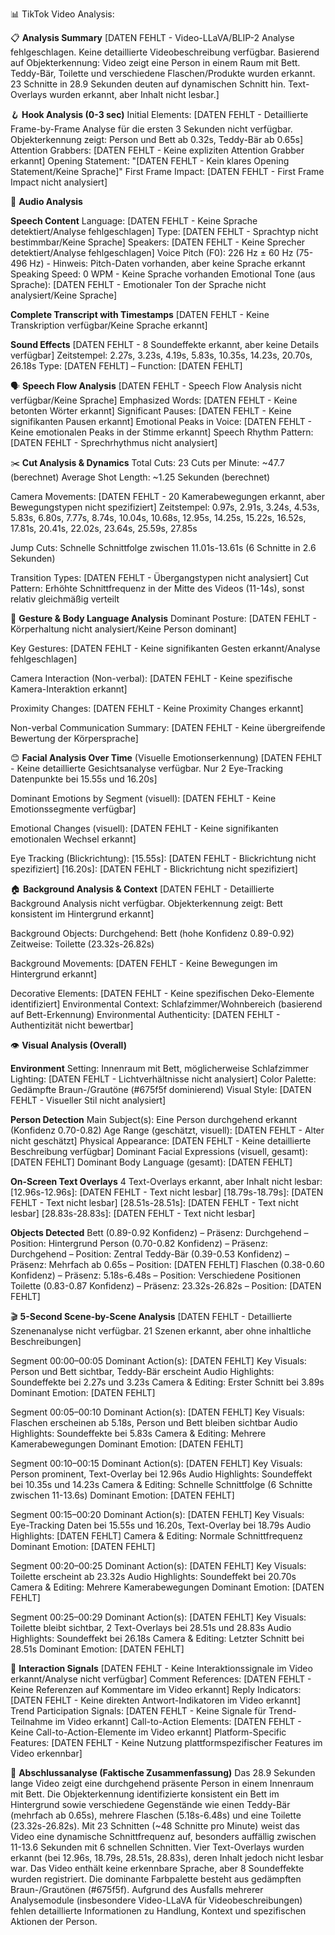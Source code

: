 📊 TikTok Video Analysis:

📋 **Analysis Summary**
[DATEN FEHLT - Video-LLaVA/BLIP-2 Analyse fehlgeschlagen. Keine detaillierte Videobeschreibung verfügbar. Basierend auf Objekterkennung: Video zeigt eine Person in einem Raum mit Bett. Teddy-Bär, Toilette und verschiedene Flaschen/Produkte wurden erkannt. 23 Schnitte in 28.9 Sekunden deuten auf dynamischen Schnitt hin. Text-Overlays wurden erkannt, aber Inhalt nicht lesbar.]

🪝 **Hook Analysis (0-3 sec)**
Initial Elements: [DATEN FEHLT - Detaillierte Frame-by-Frame Analyse für die ersten 3 Sekunden nicht verfügbar. Objekterkennung zeigt: Person und Bett ab 0.32s, Teddy-Bär ab 0.65s]
Attention Grabbers: [DATEN FEHLT - Keine expliziten Attention Grabber erkannt]
Opening Statement: "[DATEN FEHLT - Kein klares Opening Statement/Keine Sprache]"
First Frame Impact: [DATEN FEHLT - First Frame Impact nicht analysiert]

🎵 **Audio Analysis**

   **Speech Content**
   Language: [DATEN FEHLT - Keine Sprache detektiert/Analyse fehlgeschlagen]
   Type: [DATEN FEHLT - Sprachtyp nicht bestimmbar/Keine Sprache]
   Speakers: [DATEN FEHLT - Keine Sprecher detektiert/Analyse fehlgeschlagen]
   Voice Pitch (F0): 226 Hz ± 60 Hz (75-496 Hz) - Hinweis: Pitch-Daten vorhanden, aber keine Sprache erkannt
   Speaking Speed: 0 WPM - Keine Sprache vorhanden
   Emotional Tone (aus Sprache): [DATEN FEHLT - Emotionaler Ton der Sprache nicht analysiert/Keine Sprache]

   **Complete Transcript with Timestamps**
   [DATEN FEHLT - Keine Transkription verfügbar/Keine Sprache erkannt]

   **Sound Effects**
   [DATEN FEHLT - 8 Soundeffekte erkannt, aber keine Details verfügbar]
   Zeitstempel: 2.27s, 3.23s, 4.19s, 5.83s, 10.35s, 14.23s, 20.70s, 26.18s
   Type: [DATEN FEHLT] – Function: [DATEN FEHLT]

🗣️ **Speech Flow Analysis**
   [DATEN FEHLT - Speech Flow Analysis nicht verfügbar/Keine Sprache]
   Emphasized Words: [DATEN FEHLT - Keine betonten Wörter erkannt]
   Significant Pauses: [DATEN FEHLT - Keine signifikanten Pausen erkannt]
   Emotional Peaks in Voice: [DATEN FEHLT - Keine emotionalen Peaks in der Stimme erkannt]
   Speech Rhythm Pattern: [DATEN FEHLT - Sprechrhythmus nicht analysiert]

✂️ **Cut Analysis & Dynamics**
   Total Cuts: 23
   Cuts per Minute: ~47.7 (berechnet)
   Average Shot Length: ~1.25 Sekunden (berechnet)

   Camera Movements:
   [DATEN FEHLT - 20 Kamerabewegungen erkannt, aber Bewegungstypen nicht spezifiziert]
   Zeitstempel: 0.97s, 2.91s, 3.24s, 4.53s, 5.83s, 6.80s, 7.77s, 8.74s, 10.04s, 10.68s, 12.95s, 14.25s, 15.22s, 16.52s, 17.81s, 20.41s, 22.02s, 23.64s, 25.59s, 27.85s
   
   Jump Cuts:
   Schnelle Schnittfolge zwischen 11.01s-13.61s (6 Schnitte in 2.6 Sekunden)
   
   Transition Types: [DATEN FEHLT - Übergangstypen nicht analysiert]
   Cut Pattern: Erhöhte Schnittfrequenz in der Mitte des Videos (11-14s), sonst relativ gleichmäßig verteilt

👐 **Gesture & Body Language Analysis**
   Dominant Posture: [DATEN FEHLT - Körperhaltung nicht analysiert/Keine Person dominant]

   Key Gestures:
   [DATEN FEHLT - Keine signifikanten Gesten erkannt/Analyse fehlgeschlagen]
   
   Camera Interaction (Non-verbal):
   [DATEN FEHLT - Keine spezifische Kamera-Interaktion erkannt]
   
   Proximity Changes:
   [DATEN FEHLT - Keine Proximity Changes erkannt]
   
   Non-verbal Communication Summary: [DATEN FEHLT - Keine übergreifende Bewertung der Körpersprache]

😊 **Facial Analysis Over Time** (Visuelle Emotionserkennung)
   [DATEN FEHLT - Keine detaillierte Gesichtsanalyse verfügbar. Nur 2 Eye-Tracking Datenpunkte bei 15.55s und 16.20s]
   
   Dominant Emotions by Segment (visuell):
   [DATEN FEHLT - Keine Emotionssegmente verfügbar]
   
   Emotional Changes (visuell):
   [DATEN FEHLT - Keine signifikanten emotionalen Wechsel erkannt]
   
   Eye Tracking (Blickrichtung):
   [15.55s]: [DATEN FEHLT - Blickrichtung nicht spezifiziert]
   [16.20s]: [DATEN FEHLT - Blickrichtung nicht spezifiziert]

🏠 **Background Analysis & Context**
   [DATEN FEHLT - Detaillierte Background Analysis nicht verfügbar. Objekterkennung zeigt: Bett konsistent im Hintergrund erkannt]
   
   Background Objects:
   Durchgehend: Bett (hohe Konfidenz 0.89-0.92)
   Zeitweise: Toilette (23.32s-26.82s)
   
   Background Movements:
   [DATEN FEHLT - Keine Bewegungen im Hintergrund erkannt]
   
   Decorative Elements: [DATEN FEHLT - Keine spezifischen Deko-Elemente identifiziert]
   Environmental Context: Schlafzimmer/Wohnbereich (basierend auf Bett-Erkennung)
   Environmental Authenticity: [DATEN FEHLT - Authentizität nicht bewertbar]

👁️ **Visual Analysis (Overall)**

   **Environment**
   Setting: Innenraum mit Bett, möglicherweise Schlafzimmer
   Lighting: [DATEN FEHLT - Lichtverhältnisse nicht analysiert]
   Color Palette: Gedämpfte Braun-/Grautöne (#675f5f dominierend)
   Visual Style: [DATEN FEHLT - Visueller Stil nicht analysiert]

   **Person Detection**
   Main Subject(s): Eine Person durchgehend erkannt (Konfidenz 0.70-0.82)
   Age Range (geschätzt, visuell): [DATEN FEHLT - Alter nicht geschätzt]
   Physical Appearance: [DATEN FEHLT - Keine detaillierte Beschreibung verfügbar]
   Dominant Facial Expressions (visuell, gesamt): [DATEN FEHLT]
   Dominant Body Language (gesamt): [DATEN FEHLT]

   **On-Screen Text Overlays**
   4 Text-Overlays erkannt, aber Inhalt nicht lesbar:
   [12.96s-12.96s]: [DATEN FEHLT - Text nicht lesbar]
   [18.79s-18.79s]: [DATEN FEHLT - Text nicht lesbar]
   [28.51s-28.51s]: [DATEN FEHLT - Text nicht lesbar]
   [28.83s-28.83s]: [DATEN FEHLT - Text nicht lesbar]

   **Objects Detected**
   Bett (0.89-0.92 Konfidenz) – Präsenz: Durchgehend – Position: Hintergrund
   Person (0.70-0.82 Konfidenz) – Präsenz: Durchgehend – Position: Zentral
   Teddy-Bär (0.39-0.53 Konfidenz) – Präsenz: Mehrfach ab 0.65s – Position: [DATEN FEHLT]
   Flaschen (0.38-0.60 Konfidenz) – Präsenz: 5.18s-6.48s – Position: Verschiedene Positionen
   Toilette (0.83-0.87 Konfidenz) – Präsenz: 23.32s-26.82s – Position: [DATEN FEHLT]

🎬 **5-Second Scene-by-Scene Analysis**
   [DATEN FEHLT - Detaillierte Szenenanalyse nicht verfügbar. 21 Szenen erkannt, aber ohne inhaltliche Beschreibungen]

   Segment 00:00–00:05
   Dominant Action(s): [DATEN FEHLT]
   Key Visuals: Person und Bett sichtbar, Teddy-Bär erscheint
   Audio Highlights: Soundeffekte bei 2.27s und 3.23s
   Camera & Editing: Erster Schnitt bei 3.89s
   Dominant Emotion: [DATEN FEHLT]

   Segment 00:05–00:10
   Dominant Action(s): [DATEN FEHLT]
   Key Visuals: Flaschen erscheinen ab 5.18s, Person und Bett bleiben sichtbar
   Audio Highlights: Soundeffekte bei 5.83s
   Camera & Editing: Mehrere Kamerabewegungen
   Dominant Emotion: [DATEN FEHLT]

   Segment 00:10–00:15
   Dominant Action(s): [DATEN FEHLT]
   Key Visuals: Person prominent, Text-Overlay bei 12.96s
   Audio Highlights: Soundeffekt bei 10.35s und 14.23s
   Camera & Editing: Schnelle Schnittfolge (6 Schnitte zwischen 11-13.6s)
   Dominant Emotion: [DATEN FEHLT]

   Segment 00:15–00:20
   Dominant Action(s): [DATEN FEHLT]
   Key Visuals: Eye-Tracking Daten bei 15.55s und 16.20s, Text-Overlay bei 18.79s
   Audio Highlights: [DATEN FEHLT]
   Camera & Editing: Normale Schnittfrequenz
   Dominant Emotion: [DATEN FEHLT]

   Segment 00:20–00:25
   Dominant Action(s): [DATEN FEHLT]
   Key Visuals: Toilette erscheint ab 23.32s
   Audio Highlights: Soundeffekt bei 20.70s
   Camera & Editing: Mehrere Kamerabewegungen
   Dominant Emotion: [DATEN FEHLT]

   Segment 00:25–00:29
   Dominant Action(s): [DATEN FEHLT]
   Key Visuals: Toilette bleibt sichtbar, 2 Text-Overlays bei 28.51s und 28.83s
   Audio Highlights: Soundeffekt bei 26.18s
   Camera & Editing: Letzter Schnitt bei 28.51s
   Dominant Emotion: [DATEN FEHLT]

🔄 **Interaction Signals**
   [DATEN FEHLT - Keine Interaktionssignale im Video erkannt/Analyse nicht verfügbar]
   Comment References: [DATEN FEHLT - Keine Referenzen auf Kommentare im Video erkannt]
   Reply Indicators: [DATEN FEHLT - Keine direkten Antwort-Indikatoren im Video erkannt]
   Trend Participation Signals: [DATEN FEHLT - Keine Signale für Trend-Teilnahme im Video erkannt]
   Call-to-Action Elements: [DATEN FEHLT - Keine Call-to-Action-Elemente im Video erkannt]
   Platform-Specific Features: [DATEN FEHLT - Keine Nutzung plattformspezifischer Features im Video erkennbar]

📌 **Abschlussanalyse (Faktische Zusammenfassung)**
Das 28.9 Sekunden lange Video zeigt eine durchgehend präsente Person in einem Innenraum mit Bett. Die Objekterkennung identifizierte konsistent ein Bett im Hintergrund sowie verschiedene Gegenstände wie einen Teddy-Bär (mehrfach ab 0.65s), mehrere Flaschen (5.18s-6.48s) und eine Toilette (23.32s-26.82s). Mit 23 Schnitten (~48 Schnitte pro Minute) weist das Video eine dynamische Schnittfrequenz auf, besonders auffällig zwischen 11-13.6 Sekunden mit 6 schnellen Schnitten. Vier Text-Overlays wurden erkannt (bei 12.96s, 18.79s, 28.51s, 28.83s), deren Inhalt jedoch nicht lesbar war. Das Video enthält keine erkennbare Sprache, aber 8 Soundeffekte wurden registriert. Die dominante Farbpalette besteht aus gedämpften Braun-/Grautönen (#675f5f). Aufgrund des Ausfalls mehrerer Analysemodule (insbesondere Video-LLaVA für Videobeschreibungen) fehlen detaillierte Informationen zu Handlung, Kontext und spezifischen Aktionen der Person.